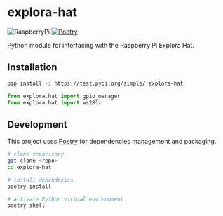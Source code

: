 # explora-hat
![RaspberryPi](https://img.shields.io/badge/-RaspberryPi-C51A4A?logo=raspberrypi&logoColor=white) [![Poetry](https://img.shields.io/endpoint?url=https://python-poetry.org/badge/v0.json)](https://python-poetry.org/)

Python module for interfacing with the Raspberry Pi Explora Hat.

## Installation

```bash
pip install -i https://test.pypi.org/simple/ explora-hat
```

```python
from explora.hat import gpio_manager
from explora.hat import ws281x
```

## Development
This project uses [Poetry](https://python-poetry.org/docs/#installation) for dependencies management and packaging.

```bash
# clone reporitory
git clone <repo>
cd explora-hat

# install dependecies
poetry install

# activate Python virtual environment
poetry shell

```
